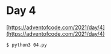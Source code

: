 # Day 4

[https://adventofcode.com/2021/day/4](https://adventofcode.com/2021/day/4)

```
$ python3 04.py
```

